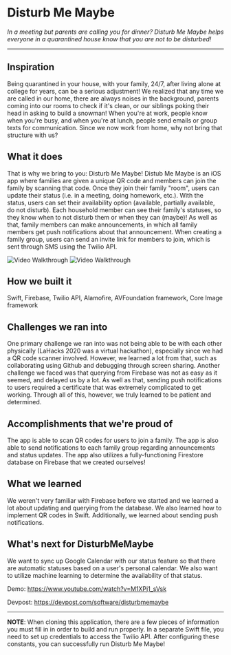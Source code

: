 # Disturb Me Maybe
_In a meeting but parents are calling you for dinner? Disturb Me Maybe helps everyone in a quarantined house know that you are not to be disturbed!_

---

## Inspiration
Being quarantined in your house, with your family, 24/7, after living alone at college for years, can be a serious adjustment! We realized that any time we are called in our home, there are always noises in the background, parents coming into our rooms to check if it's clean, or our siblings poking their head in asking to build a snowman! When you're at work, people know when you're busy, and when you're at lunch, people send emails or group texts for communication. Since we now work from home, why not bring that structure with us?

## What it does
That is why we bring to you: Disturb Me Maybe! Distub Me Maybe is an iOS app where families are given a unique QR code and members can join the family by scanning that code. Once they join their family "room", users can update their status (i.e. in a meeting, doing homework, etc.). With the status, users can set their availability option (available, partially available, do not disturb). Each household member can see their family's statuses, so they know when to not disturb them or when they can (maybe)! As well as that, family members can make announcements, in which all family members get push notifications about that announcement. When creating a family group, users can send an invite link for members to join, which is sent through SMS using the Twilio API.

<img src='http://g.recordit.co/LWN2EBsbkd.gif' title='Video Walkthrough' width='' alt='Video Walkthrough' />
<img src='http://g.recordit.co/Cp1pWyqiHA.gif' title='Video Walkthrough' width='' alt='Video Walkthrough' />


## How we built it
Swift, Firebase, Twilio API, Alamofire, AVFoundation framework, Core Image framework

## Challenges we ran into
One primary challenge we ran into was not being able to be with each other physically (LaHacks 2020 was a virtual hackathon), especially since we had a QR code scanner involved. However, we learned a lot from that, such as collaborating using Github and debugging through screen sharing. Another challenge we faced was that querying from Firebase was not as easy as it seemed, and delayed us by a lot. As well as that, sending push notifications to users required a certificate that was extremely complicated to get working. Through all of this, however, we truly learned to be patient and determined.

## Accomplishments that we're proud of
The app is able to scan QR codes for users to join a family. The app is also able to send notifications to each family group regarding announcements and status updates. The app also utilizes a fully-functioning Firestore database on Firebase that we created ourselves!

## What we learned
We weren't very familiar with Firebase before we started and we learned a lot about updating and querying from the database. We also learned how to implement QR codes in Swift. Additionally, we learned about sending push notifications.

## What's next for DisturbMeMaybe
We want to sync up Google Calendar with our status feature so that there are automatic statuses based on a user's personal calendar. We also want to utilize machine learning to determine the availability of that status.

Demo: https://www.youtube.com/watch?v=M1XPj1_sVsk

Devpost: https://devpost.com/software/disturbmemaybe

---
 **NOTE**: When cloning this application, there are a few pieces of information you must fill in in order to build and run properly. In a separate Swift file, you need to set up credentials to access the Twilio API. After configuring these constants, you can successfully run Disturb Me Maybe!

